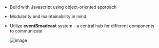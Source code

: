 - Build with Javascript using object-oriented approach
- Modularity and maintainability in mind
- Utilize **eventBroadcast** system - a central hub for different components to communicate

  ![image](https://github.com/user-attachments/assets/342a795b-c1a3-4f81-bdb4-3b798df4d717)
